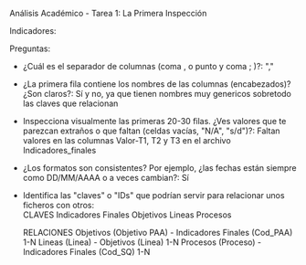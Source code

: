 Análisis Académico - Tarea 1: La Primera Inspección


Indicadores:

Preguntas: 

- ¿Cuál es el separador de columnas (coma , o punto y coma ; )?: ","

- ¿La primera fila contiene los nombres de las columnas (encabezados)? ¿Son claros?: 
    Sí y no, ya que tienen nombres muy genericos sobretodo las claves que relacionan

- Inspecciona visualmente las primeras 20-30 filas. ¿Ves valores que te parezcan extraños o que faltan (celdas vacías, "N/A", "s/d")?: 
    Faltan valores en las columnas Valor-T1, T2 y T3 en el archivo Indicadores_finales

- ¿Los formatos son consistentes? Por ejemplo, ¿las fechas están siempre como DD/MM/AAAA o a veces cambian?: 
    Sí

- Identifica las "claves" o "IDs" que podrían servir para relacionar unos ficheros con otros:  
    CLAVES
    Indicadores Finales
    Objetivos
    Lineas
    Procesos

    RELACIONES
    Objetivos (Objetivo PAA) - Indicadores Finales (Cod_PAA) 1-N
    Lineas (Linea) -  Objetivos (Linea) 1-N
    Procesos (Proceso) - Indicadores Finales (Cod_SQ) 1-N


